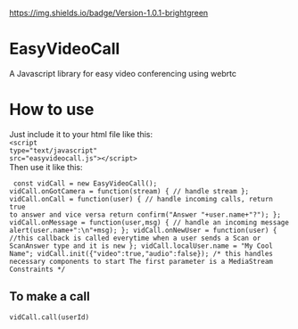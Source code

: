 https://img.shields.io/badge/Version-1.0.1-brightgreen
# EasyVideoCall
A Javascript library for easy video conferencing using webrtc

# How to use
Just include it to your html file like this:<br/>
<code>&lt;script type="text/javascript" src="easyvideocall.js"&gt;&lt;/script&gt;</code><br/>
Then use it like this:<br/>
<code><pre>
const vidCall = new EasyVideoCall();
vidCall.onGotCamera = function(stream) {
  // handle stream
};
vidCall.onCall = function(user) {
  // handle incoming calls, return true to answer and vice versa 
  return confirm("Answer "+user.name+"?");
};
vidCall.onMessage = function(user,msg) {
  // handle an incoming message
  alert(user.name+":\n"+msg);
};
vidCall.onNewUser = function(user) {
  //this callback is called everytime when a user sends a Scan or ScanAnswer type and it is new
};
vidCall.localUser.name = "My Cool Name";
vidCall.init({"video":true,"audio":false});
/* this handles necessary components to start
The first parameter is a MediaStream Constraints
*/
</pre></code>

## To make a call
<code>vidCall.call(userId)</code>
